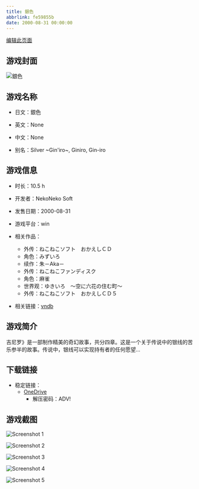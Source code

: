 ```yaml
---
title: 銀色
abbrlink: fe59855b
date: 2000-08-31 00:00:00
---
```

[编辑此页面](https://github.com/ACG-3/ADV3-source/blob/main/source/_posts/games/%E9%8A%80%E8%89%B2.md)

## 游戏封面

![銀色](https://pan.timero.xyz/onedrive/img_lib_001/%E9%8A%80%E8%89%B2_cover.avif)


## 游戏名称

- 日文：銀色
- 英文：None
- 中文：None

- 别名：Silver ~Gin'iro~, Giniro, Gin-iro


## 游戏信息

- 时长：10.5 h
- 开发者：NekoNeko Soft
- 发售日期：2000-08-31
- 游戏平台：win
- 相关作品：
   - 外传：ねこねこソフト　おかえしＣＤ
   - 角色：みずいろ
   - 续作：朱－Aka－
   - 外传：ねこねこファンディスク
   - 角色：麻雀
   - 世界观：ゆきいろ　～空に六花の住む町～
   - 外传：ねこねこソフト　おかえしＣＤ５

- 相关链接：[vndb](https://vndb.org/v915)


## 游戏简介

吉尼罗》是一部制作精美的奇幻故事，共分四章。这是一个关于传说中的银线的苦乐参半的故事。传说中，银线可以实现持有者的任何愿望...


## 下载链接

- 稳定链接：
    - [OneDrive](https://pan.timero.xyz/onedrive/adv_lib_001/%E9%8A%80%E8%89%B2)
        - 解压密码：ADV!



## 游戏截图


![Screenshot 1](https://pan.timero.xyz/onedrive/img_lib_001/%E9%8A%80%E8%89%B2_Screenshot_1.avif)

![Screenshot 2](https://pan.timero.xyz/onedrive/img_lib_001/%E9%8A%80%E8%89%B2_Screenshot_2.avif)

![Screenshot 3](https://pan.timero.xyz/onedrive/img_lib_001/%E9%8A%80%E8%89%B2_Screenshot_3.avif)

![Screenshot 4](https://pan.timero.xyz/onedrive/img_lib_001/%E9%8A%80%E8%89%B2_Screenshot_4.avif)

![Screenshot 5](https://pan.timero.xyz/onedrive/img_lib_001/%E9%8A%80%E8%89%B2_Screenshot_5.avif)

